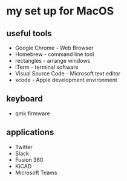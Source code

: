 # my set up for MacOS

## useful tools

* Google Chrome - Web Browser
* Homebrew - command line tool
* rectangles - arrange windows
* iTerm - terminal software
* Visual Source Code - Microsoft text editor
* xcode - Apple development environment

## keyboard

* qmk firmware

## applications

* Twitter
* Slack
* Fusion 360
* KiCAD
* Microsoft Teams

